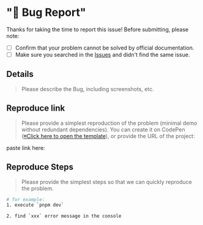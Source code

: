 # "🐞 Bug Report"

Thanks for taking the time to report this issue! Before submitting, please note:

- [ ] Confirm that your problem cannot be solved by official documentation.
- [ ] Make sure you searched in the [Issues](https://github.com/zhixiaoqiang/sfc-playground-vant/issues) and didn't find the same issue.

## Details

> Please describe the Bug, including screenshots, etc.

## Reproduce link

> Please provide a simplest reproduction of the problem (minimal demo without redundant dependencies). You can create it on CodePen ([<kbd>⌘</kbd>Click here to open the template](https://sfc-playground-vant.vercel.app/)), or provide the URL of the project:

paste link here:

## Reproduce Steps

> Please provide the simplest steps so that we can quickly reproduce the problem.

```bash
# for example:
1. execute `pnpm dev`

2. find `xxx` error message in the console
```
